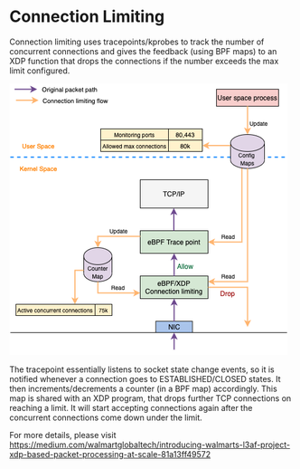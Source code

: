 # Connection Limiting

Connection limiting uses tracepoints/kprobes to track the number of concurrent connections and gives the feedback (using BPF maps) to an XDP function that drops the connections if the number exceeds the max limit configured.

![L3AF Connection Limiting overview](images/Connection-Limiting.png)

The tracepoint essentially listens to socket state change events, so it is notified whenever a connection goes to ESTABLISHED/CLOSED states. It then increments/decrements a counter (in a BPF map) accordingly. This map is shared with an XDP program, that drops further TCP connections on reaching a limit. It will start accepting connections again after the concurrent connections come down under the limit.

For more details, please visit https://medium.com/walmartglobaltech/introducing-walmarts-l3af-project-xdp-based-packet-processing-at-scale-81a13ff49572
